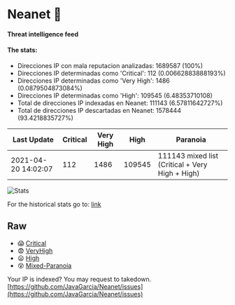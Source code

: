 # Neanet :hocho:
#### Threat intelligence feed
#### The stats:

- Direcciones IP con mala reputacion analizadas: 1689587 (100%)
- Direcciones IP determinadas como 'Critical':  112 (0.00662883888193%)
- Direcciones IP determinadas como 'Very High':  1486 (0.0879504873084%)
- Direcciones IP determinadas como 'High':  109545 (6.48353710108)
- Total de direcciones IP indexadas en Neanet:  111143 (6.57811642727%)
- Total de direcciones IP descartadas en Neanet:  1578444 (93.4218835727%)

| Last Update | Critical | Very High | High | Paranoia |
| --- | --- | --- | --- | --- |
| 2021-04-20 14:02:07 | 112 | 1486 | 109545 | 111143 mixed list (Critical + Very High + High)|

![Stats](https://docs.google.com/spreadsheets/d/e/2PACX-1vSnaNMIXVabIpDJjufMlzH7poXnshF3mgd8Is1g9ytUEzVsP5my4Trn8f-xkoLLQ38xpL3HtmUexLo6/pubchart?oid=501124687&format=image)

For the historical stats go to: [link](/stats.csv)
## Raw
- :scream: [Critical](https://raw.githubusercontent.com/JavaGarcia/Neanet/master/blacklists/neanet_critical.txt)
- :fearful: [VeryHigh](https://raw.githubusercontent.com/JavaGarcia/Neanet/master/blacklists/neanet_veryHigh.txtt)
- :frowning: [High](https://raw.githubusercontent.com/JavaGarcia/Neanet/master/blacklists/neanet_high.txt)
- :dizzy_face: [Mixed-Paranoia](https://raw.githubusercontent.com/JavaGarcia/Neanet/master/blacklists/neanet_all.txt)


Your IP is indexed? You may request to takedown. [https://github.com/JavaGarcia/Neanet/issues](https://github.com/JavaGarcia/Neanet/issues)

































































































































































































































































































































































































































































































































































































































































































































































































































































































































































































































































































































































































































































































































































































































































































































































































































































































































































































































































































































































































































































































































































































































































































































































































































































































































































































































































































































































































































































































































































































































































































































































































































































































































































































































































































































































































































































































































































































































































































































































































































































































































































































































































































































































































































































































































































































































































































































































































































































































































































































































































































































































































































































































































































































































































































































































































































































































































































































































































































































































